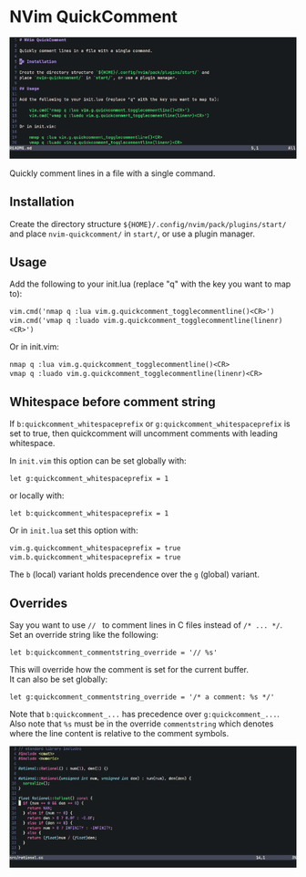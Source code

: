 # NVim QuickComment

[![Quick comment demo](https://github.com/Stephen-Seo/nvim-quickcomment/raw/main/images/quickcomment.gif)](https://github.com/Stephen-Seo/nvim-quickcomment)

Quickly comment lines in a file with a single command.

## Installation

Create the directory structure `${HOME}/.config/nvim/pack/plugins/start/` and
place `nvim-quickcomment/` in `start/`, or use a plugin manager.

## Usage

Add the following to your init.lua (replace "q" with the key you want to map to):

    vim.cmd('nmap q :lua vim.g.quickcomment_togglecommentline()<CR>')
    vim.cmd('vmap q :luado vim.g.quickcomment_togglecommentline(linenr)<CR>')

Or in init.vim:

    nmap q :lua vim.g.quickcomment_togglecommentline()<CR>
    vmap q :luado vim.g.quickcomment_togglecommentline(linenr)<CR>

## Whitespace before comment string

If `b:quickcomment_whitespaceprefix` or `g:quickcomment_whitespaceprefix` is set
to true, then quickcomment will uncomment comments with leading whitespace.

In `init.vim` this option can be set globally with:

    let g:quickcomment_whitespaceprefix = 1

or locally with:

    let b:quickcomment_whitespaceprefix = 1

Or in `init.lua` set this option with:

    vim.g.quickcomment_whitespaceprefix = true
    vim.b.quickcomment_whitespaceprefix = true

The `b` (local) variant holds precendence over the `g` (global) variant.

## Overrides

Say you want to use `// ` to comment lines in C files instead of `/* ... */`.  
Set an override string like the following:

    let b:quickcomment_commentstring_override = '// %s'

This will override how the comment is set for the current buffer.  
It can also be set globally:

    let g:quickcomment_commentstring_override = '/* a comment: %s */'

Note that `b:quickcomment_...` has precedence over `g:quickcomment_...`. Also
note that `%s` must be in the override `commentstring` which denotes where the
line content is relative to the comment symbols.

[![Quick comment override demo](https://github.com/Stephen-Seo/nvim-quickcomment/raw/main/images/quickcomment_override.gif)](https://github.com/Stephen-Seo/nvim-quickcomment#overrides)
